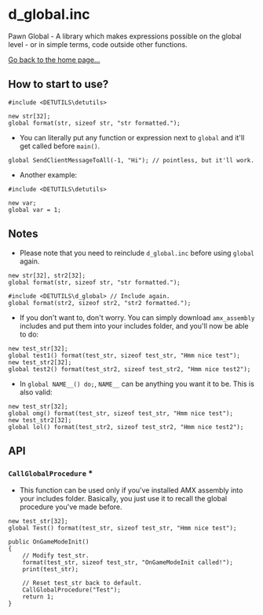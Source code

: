 # d_global.inc
Pawn Global - A library which makes expressions possible on the global level - or in simple terms, code outside other functions.

[Go back to the home page...](../README.md)

## How to start to use?

```pawn
#include <DETUTILS\detutils>

new str[32];
global format(str, sizeof str, "str formatted.");
```

- You can literally put any function or expression next to `global` and it'll get called before `main()`.

```pawn
global SendClientMessageToAll(-1, "Hi"); // pointless, but it'll work.
```

- Another example:

```pawn
#include <DETUTILS\detutils>

new var;
global var = 1;
```

## Notes
- Please note that you need to reinclude `d_global.inc` before using `global` again.

```pawn
new str[32], str2[32];
global format(str, sizeof str, "str formatted.");

#include <DETUTILS\d_global> // Include again.
global format(str2, sizeof str2, "str2 formatted.");
```

- If you don't want to, don't worry. You can simply download `amx_assembly` includes and put them into your includes folder, and you'll now be able to do:

```pawn
new test_str[32];
global test1() format(test_str, sizeof test_str, "Hmm nice test");
new test_str2[32];
global test2() format(test_str2, sizeof test_str2, "Hmm nice test2");
```

- In `global NAME__() do;`, `NAME__` can be anything you want it to be. This is also valid:

```pawn
new test_str[32];
global omg() format(test_str, sizeof test_str, "Hmm nice test");
new test_str2[32];
global lol() format(test_str2, sizeof test_str2, "Hmm nice test2");
```

## API

### `CallGlobalProcedure` *

- This function can be used only if you've installed AMX assembly into your includes folder. Basically, you just use it to recall the global procedure you've made before.

```pawn
new test_str[32];
global Test() format(test_str, sizeof test_str, "Hmm nice test");

public OnGameModeInit()
{
	// Modify test_str.
	format(test_str, sizeof test_str, "OnGameModeInit called!");
	print(test_str);

	// Reset test_str back to default.
	CallGlobalProcedure("Test");
	return 1;
}
```